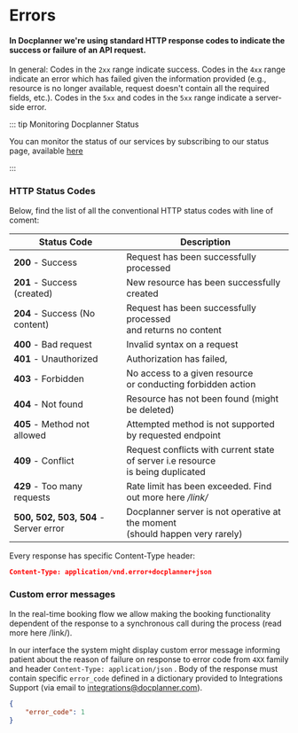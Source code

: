 # Errors

#### In Docplanner we're using standard HTTP response codes to indicate the success or failure of an API request. 

In general: Codes in the `2xx` range indicate success. Codes in the `4xx` range indicate an error which has failed given the information provided (e.g., resource is no longer available, request doesn't contain all the required fields, etc.). Codes in the `5xx` and codes in the `5xx` range indicate a server-side error. 

::: tip Monitoring Docplanner Status

You can monitor the status of our services by subscribing to our status page, available [here](https://status.docplanner.com/)

:::

### HTTP Status Codes

Below, find the list of all the conventional HTTP status codes with line of coment:

| Status Code                           | Description                                                  |
| ------------------------------------- | ------------------------------------------------------------ |
| **200** - Success                     | Request has been successfully processed                      |
| **201** - Success (created)           | New resource has been successfully created                   |
| **204** - Success (No content)        | Request has been successfully processed <br />and returns no content |
| **400** - Bad request                 | Invalid syntax on a request                                  |
| **401** - Unauthorized                | Authorization has failed,                                    |
| **403** - Forbidden                   | No access to a given resource <br />or conducting forbidden action |
| **404** - Not found                   | Resource has not been found (might be deleted)               |
| **405** - Method not allowed          | Attempted method is not supported by requested endpoint      |
| **409** - Conflict                    | Request conflicts with current state of server i.e resource <br />is being duplicated |
| **429** - Too many requests           | Rate limit has been exceeded. Find out more here */link/*    |
| **500, 502, 503, 504** - Server error | Docplanner server is not operative at the moment <br />(should happen very rarely) |

Every response has specific Content-Type header:

```json
Content-Type: application/vnd.error+docplanner+json
```

### Custom error messages

In the real-time booking flow we allow making the booking functionality dependent of the response to a synchronous call during the process (read more here /link/).  

In our interface the system might display custom error message informing patient about the reason of failure on response to error code from `4XX` family and header `Content-Type: application/json` . Body of the response must contain specific `error_code` defined in a dictionary provided to Integrations Support (via email to integrations@docplanner.com).

```json
{
    "error_code": 1
}
```

